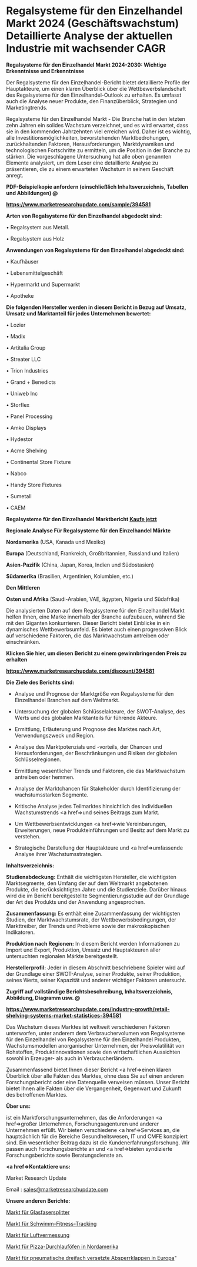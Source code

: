 # Regalsysteme für den Einzelhandel Markt 2024 (Geschäftswachstum) Detaillierte Analyse der aktuellen Industrie mit wachsender CAGR

<strong>Regalsysteme für den Einzelhandel Markt 2024-2030: Wichtige Erkenntnisse und Erkenntnisse</strong>

Der Regalsysteme für den Einzelhandel-Bericht bietet detaillierte Profile der Hauptakteure, um einen klaren Überblick über die Wettbewerbslandschaft des Regalsysteme für den Einzelhandel-Outlook zu erhalten. Es umfasst auch die Analyse neuer Produkte, den Finanzüberblick, Strategien und Marketingtrends.

Regalsysteme für den Einzelhandel Markt - Die Branche hat in den letzten zehn Jahren ein solides Wachstum verzeichnet, und es wird erwartet, dass sie in den kommenden Jahrzehnten viel erreichen wird. Daher ist es wichtig, alle Investitionsmöglichkeiten, bevorstehenden Marktbedrohungen, zurückhaltenden Faktoren, Herausforderungen, Marktdynamiken und technologischen Fortschritte zu ermitteln, um die Position in der Branche zu stärken. Die vorgeschlagene Untersuchung hat alle oben genannten Elemente analysiert, um dem Leser eine detaillierte Analyse zu präsentieren, die zu einem erwarteten Wachstum in seinem Geschäft anregt.



<strong><b>PDF-Beispielkopie anfordern (einschließlich Inhaltsverzeichnis, Tabellen und Abbildungen) @ </b></strong>

<strong><a href=https://www.marketresearchupdate.com/sample/394581>

<strong>https://www.marketresearchupdate.com/sample/394581</u></a></strong></strong>



<strong>Arten von Regalsysteme für den Einzelhandel abgedeckt sind:</strong>

• Regalsystem aus Metall.

• Regalsystem aus Holz



<strong>Anwendungen von Regalsysteme für den Einzelhandel abgedeckt sind:</strong>

• Kaufhäuser

• Lebensmittelgeschäft

• Hypermarkt und Supermarkt

• Apotheke



<strong>Die folgenden Hersteller werden in diesem Bericht in Bezug auf Umsatz, Umsatz und Marktanteil für jedes Unternehmen bewertet:</strong>

• Lozier

• Madix

• Artitalia Group

• Streater LLC

• Trion Industries

• Grand + Benedicts

• Uniweb Inc

• Storflex

• Panel Processing

• Amko Displays

• Hydestor

• Acme Shelving

• Continental Store Fixture

• Nabco

• Handy Store Fixtures

• Sumetall

• CAEM



<strong>Regalsysteme für den Einzelhandel Marktbericht <a href=https://www.marketresearchupdate.com/buynow/394581>Kaufe jetzt</a></strong>



<strong>Regionale Analyse Für Regalsysteme für den Einzelhandel Märkte</strong>



<strong>Nordamerika</strong> (USA, Kanada und Mexiko)



<strong>Europa</strong> (Deutschland, Frankreich, Großbritannien, Russland und Italien)



<strong>Asien-Pazifik</strong> (China, Japan, Korea, Indien und Südostasien)



<strong>Südamerika</strong> (Brasilien, Argentinien, Kolumbien, etc.)



<strong>Den Mittleren</strong> 

<strong>Osten und Afrika</strong> (Saudi-Arabien, VAE, ägypten, Nigeria und Südafrika)

Die analysierten Daten auf dem Regalsysteme für den Einzelhandel Markt helfen Ihnen, eine Marke innerhalb der Branche aufzubauen, während Sie mit den Giganten konkurrieren. Dieser Bericht bietet Einblicke in ein dynamisches Wettbewerbsumfeld. Es bietet auch einen progressiven Blick auf verschiedene Faktoren, die das Marktwachstum antreiben oder einschränken.



<strong>Klicken Sie hier, um diesen Bericht zu einem gewinnbringenden Preis zu erhalten
</strong>

<strong><a href=https://www.marketresearchupdate.com/discount/394581>https://www.marketresearchupdate.com/discount/394581</b></u></strong></a>



<strong>Die Ziele des Berichts sind:</strong>

- Analyse und Prognose der Marktgröße von Regalsysteme für den Einzelhandel Branchen auf dem Weltmarkt.

- Untersuchung der globalen Schlüsselakteure, der SWOT-Analyse, des Werts und des globalen Marktanteils für führende Akteure.

- Ermittlung, Erläuterung und Prognose des Marktes nach Art, Verwendungszweck und Region.

- Analyse des Marktpotenzials und -vorteils, der Chancen und Herausforderungen, der Beschränkungen und Risiken der globalen Schlüsselregionen.

- Ermittlung wesentlicher Trends und Faktoren, die das Marktwachstum antreiben oder hemmen.

- Analyse der Marktchancen für Stakeholder durch Identifizierung der wachstumsstarken Segmente.

- Kritische Analyse jedes Teilmarktes hinsichtlich des individuellen Wachstumstrends <a href=>und</a> seines Beitrags zum Markt.

- Um Wettbewerbsentwicklungen <a href=>wie</a> Vereinbarungen, Erweiterungen, neue Produkteinführungen und Besitz auf dem Markt zu verstehen.

- Strategische Darstellung der Hauptakteure und <a href=>umfas</a>sende Analyse ihrer Wachstumsstrategien.



<strong>Inhaltsverzeichnis:</strong>



<strong>Studienabdeckung:</strong> Enthält die wichtigsten Hersteller, die wichtigsten Marktsegmente, den Umfang der auf dem Weltmarkt angebotenen Produkte, die berücksichtigten Jahre und die Studienziele. Darüber hinaus wird die im Bericht bereitgestellte Segmentierungsstudie auf der Grundlage der Art des Produkts und der Anwendung angesprochen.



<strong>Zusammenfassung:</strong> Es enthält eine Zusammenfassung der wichtigsten Studien, der Marktwachstumsrate, der Wettbewerbsbedingungen, der Markttreiber, der Trends und Probleme sowie der makroskopischen Indikatoren.



<strong>Produktion nach Regionen:</strong> In diesem Bericht werden Informationen zu Import und Export, Produktion, Umsatz und Hauptakteuren aller untersuchten regionalen Märkte bereitgestellt.



<strong>Herstellerprofil:</strong> Jeder in diesem Abschnitt beschriebene Spieler wird auf der Grundlage einer SWOT-Analyse, seiner Produkte, seiner Produktion, seines Werts, seiner Kapazität und anderer wichtiger Faktoren untersucht.



<strong><b>Zugriff auf vollständige Berichtsbeschreibung, Inhaltsverzeichnis, Abbildung, Diagramm usw. @ </b></strong>

<strong><a href=https://www.marketresearchupdate.com/industry-growth/retail-shelving-systems-market-statistices-394581>https://www.marketresearchupdate.com/industry-growth/retail-shelving-systems-market-statistices-394581</a></strong>

Das Wachstum dieses Marktes ist weltweit verschiedenen Faktoren unterworfen, unter anderem dem Verbrauchervolumen von Regalsysteme für den Einzelhandel von Regalsysteme für den Einzelhandel Produkten, Wachstumsmodellen anorganischer Unternehmen, der Preisvolatilität von Rohstoffen, Produktinnovationen sowie den wirtschaftlichen Aussichten sowohl in Erzeuger- als auch in Verbraucherländern.

Zusammenfassend bietet Ihnen dieser Bericht <a href=>einen</a> klaren Überblick über alle Fakten des Marktes, ohne dass Sie auf einen anderen Forschungsbericht oder eine Datenquelle verweisen müssen. Unser Bericht bietet Ihnen alle Fakten über die Vergangenheit, Gegenwart und Zukunft des betroffenen Marktes.



<strong>Über uns:</strong>

 ist ein Marktforschungsunternehmen, das die Anforderungen <a href=>großer</a> Unternehmen, Forschungsagenturen und anderer Unternehmen erfüllt. Wir bieten verschiedene <a href=>Services</a> an, die hauptsächlich für die Bereiche Gesundheitswesen, IT und CMFE konzipiert sind. Ein wesentlicher Beitrag dazu ist die Kundenerfahrungsforschung. Wir passen auch Forschungsberichte an und <a href=>bieten</a> syndizierte Forschungsberichte sowie Beratungsdienste an.



<strong><a href=>Kontaktiere uns:</a></strong>

Market Research Update

Email : sales@marketresearchupdate.com



<strong>Unsere anderen Berichte:</strong>

<a href=https://www.linkedin.com/pulse/fiber-optic-splitter-market-has-huge-growth>Markt für Glasfasersplitter</a>

<a href=https://www.linkedin.com/pulse/swimming-fitness-tracking-market-trends-2023-key-takeaways>Markt für Schwimm-Fitness-Tracking</a>

<a href=https://www.linkedin.com/pulse/aerial-surveying-market-report-2023-top-company-trends>Markt für Luftvermessung</a>

<a href=https://www.linkedin.com/pulse/north-america-pizza-conveyor-oven-market-continues>Markt für Pizza-Durchlauföfen in Nordamerika</a>

<a href=https://www.linkedin.com/pulse/europe-pneumatic-triple-offset-butterfly-valve-market>Markt für pneumatische dreifach versetzte Absperrklappen in Europa</a>"
